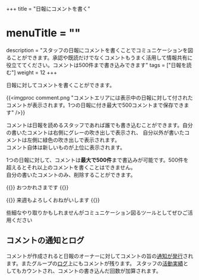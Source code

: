 +++
title = "日報にコメントを書く"
# menuTitle = ""
description = "スタッフの日報にコメントを書くことでコミュニケーションを図ることができます。承認や既読だけでなくコメントもうまく活用して情報共有に役立ててください。コメントは500件まで書き込みできます"
tags = ["日報を読む"]
weight = 12
+++

日報に対してコメントを書くことができます。

{{<imgproc comment.png "コメントエリアには表示中の日報に対して付されたコメントが表示されます。1つの日報に付き最大で500コメントまで保存できます" />}}

コメントは日報を読めるスタッフであれば誰でも書き込むことができます。自分の書いたコメントは右側にグレーの吹き出しで表示され、
自分以外が書いたコメントは左側に緑色の吹き出しで表示されます。  
コメント自体は新しいものが上位に表示されます。

1つの日報に対して、コメントは**最大で500件**まで書込みが可能です。500件を超えるとそれ以上のコメントを書くことはできません。  
自分の書いたコメントのみ、削除することができます。

{{<alice pos="left" icon="default">}}
おつかれさまです
{{</alice>}}

{{<alice pos="right" icon="ok">}}
来週もよろしくおねがいします
{{</alice>}}

些細なやり取りかもしれませんがコミュニケーション図るツールとしてぜひご活用ください

## コメントの通知とログ

コメントが作成されると日報のオーナーに対してコメントの旨の[通知が発行](/notice/type/)されます。またグループの[ログ](/org/groupsetting/log/)上にもコメントが残ります。
スタッフの[活動実績](/org/groupsetting/activity/)としてもカウントされ、コメントの書き込んだ回数が加算されます。
